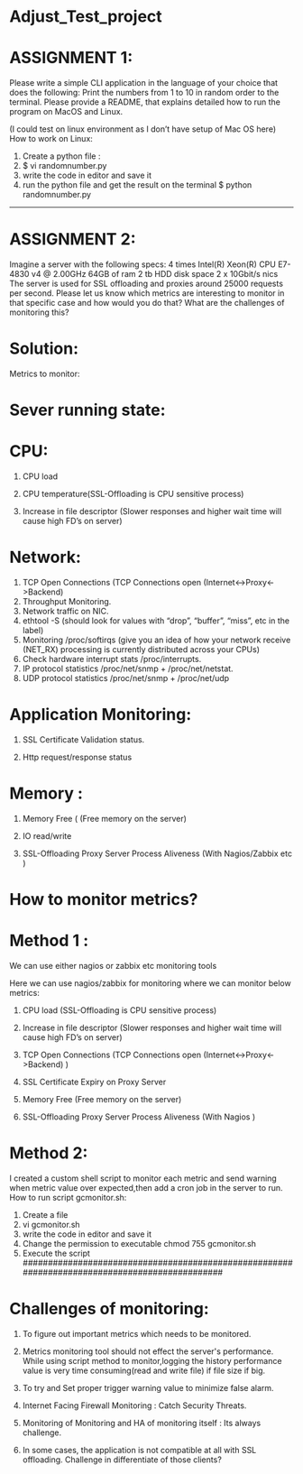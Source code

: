 # Adjust_Test_project

ASSIGNMENT 1:
================

Please write a simple CLI application in the language of your choice that does the following: Print the numbers from 1 to 10 in random order to the terminal. Please provide a README, that explains detailed how to run the program on MacOS and Linux.

(I could test on linux environment as I don’t have setup of Mac OS here)
How to work on Linux:
1. Create a python file :
2. $ vi randomnumber.py
3. write the code in editor and save it
4. run the python file and get the result on the terminal
$ python randomnumber.py

**********************************************************************************************************************************************************************************
ASSIGNMENT 2:
=================

Imagine a server with the following specs:
4 times Intel(R) Xeon(R) CPU E7-4830 v4 @ 2.00GHz
64GB of ram
2 tb HDD disk space
2 x 10Gbit/s nics
The server is used for SSL offloading and proxies around 25000 requests per second. Please let us know which metrics are interesting to monitor in that specific case and how would you do that? What are the challenges of monitoring this?


Solution:
============

Metrics to monitor:


Sever running state: 
====================

CPU:
=======
1) CPU load

2) CPU temperature(SSL-Offloading is CPU sensitive process)

3) Increase in file descriptor (Slower responses and higher wait time will cause high FD’s on server)

Network:
=========
1) TCP Open Connections (TCP Connections open (Internet<->Proxy<->Backend)
2) Throughput Monitoring.
3) Network traffic on NIC.
4) ethtool -S (should look for values with “drop”, “buffer”, “miss”, etc in the label)
5) Monitoring /proc/softirqs (give you an idea of how your network receive (NET_RX) processing is currently distributed across your CPUs)
6) Check hardware interrupt stats /proc/interrupts.
7) IP protocol statistics /proc/net/snmp + /proc/net/netstat.
8) UDP protocol statistics /proc/net/snmp + /proc/net/udp


Application Monitoring:
=======================
1) SSL Certificate Validation status.

2) Http request/response status

Memory :
========
1) Memory Free ( (Free memory on the server)

2) IO read/write

3) SSL-Offloading Proxy Server Process Aliveness (With Nagios/Zabbix etc )


How to monitor metrics?
================================

Method 1 :
===========
We can use either nagios or zabbix etc monitoring tools

Here we can use nagios/zabbix for monitoring where we can monitor below metrics:

1) CPU load (SSL-Offloading is CPU sensitive process)

2) Increase in file descriptor (Slower responses and higher wait time will cause high FD’s on server)

3) TCP Open Connections (TCP Connections open (Internet<->Proxy<->Backend) )

4) SSL Certificate Expiry on Proxy Server

5) Memory Free (Free memory on the server)

6) SSL-Offloading Proxy Server Process Aliveness (With Nagios )




Method 2: 
===========

I created a custom shell script to monitor each metric and send warning when metric value over expected,then add a cron job in the server to run.
How to run script gcmonitor.sh:
1) Create a file 
2) vi gcmonitor.sh
3) write the code in editor and save it
4) Change the permission to executable 
  chmod 755 gcmonitor.sh
5) Execute the script
##############################################################################################

Challenges of monitoring:
============================

1) To figure out important metrics which needs to be monitored.

2) Metrics monitoring tool should not effect the server's performance. 
   While using script method to monitor,logging the history performance value is very time consuming(read and write file) if file size if big.
  
3) To try and Set proper trigger warning value to minimize false alarm.

4) Internet Facing Firewall Monitoring : Catch Security Threats.

5) Monitoring of Monitoring and HA of monitoring itself : Its always challenge.

6) In some cases, the application is not compatible at all with SSL offloading. Challenge in differentiate of those clients?

